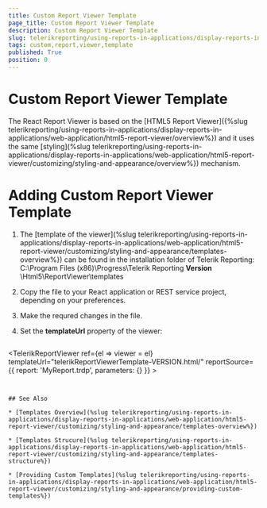 ```yaml
---
title: Custom Report Viewer Template
page_title: Custom Report Viewer Template 
description: Custom Report Viewer Template
slug: telerikreporting/using-reports-in-applications/display-reports-in-applications/web-application/react-report-viewer/customizing/custom-report-viewer-template
tags: custom,report,viewer,template
published: True
position: 0
---
```


# Custom Report Viewer Template
The React Report Viewer is based on the [HTML5 Report Viewer]({%slug telerikreporting/using-reports-in-applications/display-reports-in-applications/web-application/html5-report-viewer/overview%}) and it uses the same [styling](%slug telerikreporting/using-reports-in-applications/display-reports-in-applications/web-application/html5-report-viewer/customizing/styling-and-appearance/overview%}) mechanism.

# Adding Custom Report Viewer Template

1. The [template of the viewer](%slug telerikreporting/using-reports-in-applications/display-reports-in-applications/web-application/html5-report-viewer/customizing/styling-and-appearance/templates-overview%}) can be found in the installation folder of Telerik Reporting:
C:\Program Files (x86)\Progress\Telerik Reporting **Version** \Html5\ReportViewer\templates

1. Copy the file to your React application or REST service project, depending on your preferences.

1. Make the requred changes in the file.

1. Set the **templateUrl** property of the viewer:

   ````js
 <TelerikReportViewer
        ref={el => viewer = el}     
        templateUrl="telerikReportViewerTemplate-VERSION.html/"
        reportSource={{
          report: 'MyReport.trdp',
          parameters: {}
        }}
        >
   ````


## See Also

* [Templates Overview](%slug telerikreporting/using-reports-in-applications/display-reports-in-applications/web-application/html5-report-viewer/customizing/styling-and-appearance/templates-overview%})

* [Templates Strucure](%slug telerikreporting/using-reports-in-applications/display-reports-in-applications/web-application/html5-report-viewer/customizing/styling-and-appearance/templates-structure%})

* [Providing Custom Templates](%slug telerikreporting/using-reports-in-applications/display-reports-in-applications/web-application/html5-report-viewer/customizing/styling-and-appearance/providing-custom-templates%})
